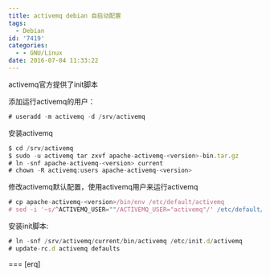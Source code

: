 ```yaml
---
title: activemq debian 自启动配置
tags:
  - Debian
id: '7419'
categories:
  - - GNU/Linux
date: 2016-07-04 11:33:22
---
```



<!-- more -->
activemq官方提供了init脚本

添加运行activemq的用户：

```js
# useradd -m activemq -d /srv/activemq
```

安装activemq

```js
$ cd /srv/activemq
$ sudo -u activemq tar zxvf apache-activemq-<version>-bin.tar.gz
# ln -snf apache-activemq-<version> current
# chown -R activemq:users apache-activemq-<version>
```

修改activemq默认配置，使用activemq用户来运行activemq
```js
# cp apache-activemq-<version>/bin/env /etc/default/activemq
# sed -i '~s/^ACTIVEMQ_USER=""/ACTIVEMQ_USER="activemq"/' /etc/default/activemq
```

安装init脚本:
```js
# ln -snf /srv/activemq/current/bin/activemq /etc/init.d/activemq
# update-rc.d activemq defaults
```

===
\[erq\]